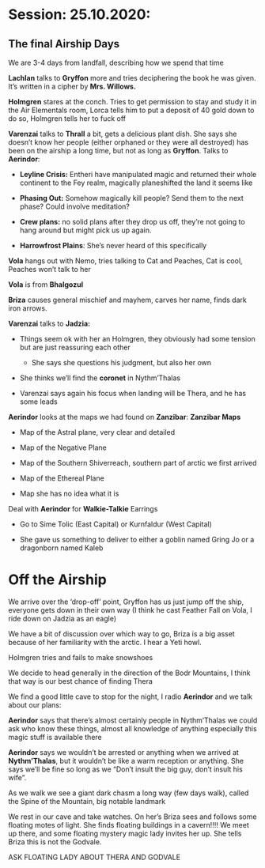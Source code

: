     

# Session: 25.10.2020:

## The final Airship Days

We are 3-4 days from landfall, describing how we spend that time

  

**Lachlan** talks to **Gryffon** more and tries deciphering the book he was given. It’s written in a cipher by **Mrs. Willows.**

**Holmgren** stares at the conch. Tries to get permission to stay and study it in the Air Elementals room, Lorca tells him to put a deposit of 40 gold down to do so, Holmgren tells her to fuck off

**Varenzai** talks to **Thrall** a bit, gets a delicious plant dish. She says she doesn’t know her people (either orphaned or they were all destroyed) has been on the airship a long time, but not as long as **Gryffon**. Talks to **Aerindor**:

-   **Leyline Crisis:** Entheri have manipulated magic and returned their whole continent to the Fey realm, magically planeshifted the land it seems like
    
-   **Phasing Out:** Somehow magically kill people? Send them to the next phase? Could involve meditation?
    
-   **Crew plans:** no solid plans after they drop us off, they’re not going to hang around but might pick us up again.
    
-   **Harrowfrost Plains**: She’s never heard of this specifically
    

**Vola** hangs out with Nemo, tries talking to Cat and Peaches, Cat is cool, Peaches won’t talk to her

**Vola** is from **Bhalgozul**

**Briza** causes general mischief and mayhem, carves her name, finds dark iron arrows.

**Varenzai** talks to **Jadzia:**

-   Things seem ok with her an Holmgren, they obviously had some tension but are just reassuring each other
    
    -   She says she questions his judgment, but also her own
        
-   She thinks we’ll find the **coronet** in Nythm’Thalas
    
-   Varenzai says again his focus when landing will be Thera, and he has some leads
    

**Aerindor** looks at the maps we had found on **Zanzibar**: **Zanzibar Maps**

-   Map of the Astral plane, very clear and detailed
    
-   Map of the Negative Plane
    
-   Map of the Southern Shiverreach, southern part of arctic we first arrived
    
-   Map of the Ethereal Plane
    
-   Map she has no idea what it is
    

Deal with **Aerindor** for **Walkie-Talkie** Earrings

-   Go to Sime Tolic (East Capital) or Kurnfaldur (West Capital)
    
-   She gave us something to deliver to either a goblin named Gring Jo or a dragonborn named Kaleb
    

  

  

# Off the Airship

We arrive over the ‘drop-off’ point, Gryffon has us just jump off the ship, everyone gets down in their own way (I think he cast Feather Fall on Vola, I ride down on Jadzia as an eagle)

We have a bit of discussion over which way to go, Briza is a big asset because of her familiarity with the arctic. I hear a Yeti howl.

Holmgren tries and fails to make snowshoes

We decide to head generally in the direction of the Bodr Mountains, I think that way is our best chance of finding Thera

  

We find a good little cave to stop for the night, I radio **Aerindor** and we talk about our plans:

**Aerindor** says that there’s almost certainly people in Nythm’Thalas we could ask who know these things, almost all knowledge of anything especially this magic stuff is available there

**Aerindor** says we wouldn’t be arrested or anything when we arrived at **Nythm’Thalas**, but it wouldn’t be like a warm reception or anything. She says we’ll be fine so long as we “Don’t insult the big guy, don’t insult his wife”.

  

As we walk we see a giant dark chasm a long way (few days walk), called the Spine of the Mountain, big notable landmark

  

We rest in our cave and take watches. On her’s Briza sees and follows some floating motes of light. She finds floating buildings in a cavern!!!! We meet up there, and some floating mystery magic lady invites her up. She tells Briza this is not the Godvale.

ASK FLOATING LADY ABOUT THERA AND GODVALE
